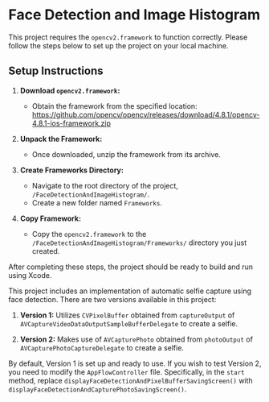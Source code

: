 # Face Detection and Image Histogram

This project requires the `opencv2.framework` to function correctly. Please follow the steps below to set up the project on your local machine.

## Setup Instructions

1. **Download `opencv2.framework`:**
   - Obtain the framework from the specified location: https://github.com/opencv/opencv/releases/download/4.8.1/opencv-4.8.1-ios-framework.zip

2. **Unpack the Framework:**
   - Once downloaded, unzip the framework from its archive.

3. **Create Frameworks Directory:**
   - Navigate to the root directory of the project, `/FaceDetectionAndImageHistogram/`.
   - Create a new folder named `Frameworks`.

4. **Copy Framework:**
   - Copy the `opencv2.framework` to the `/FaceDetectionAndImageHistogram/Frameworks/` directory you just created.

After completing these steps, the project should be ready to build and run using Xcode.

This project includes an implementation of automatic selfie capture using face detection. There are two versions available in this project:

1. **Version 1:** Utilizes `CVPixelBuffer` obtained from `captureOutput` of `AVCaptureVideoDataOutputSampleBufferDelegate` to create a selfie.

2. **Version 2:** Makes use of `AVCapturePhoto` obtained from `photoOutput` of `AVCapturePhotoCaptureDelegate` to create a selfie.

By default, Version 1 is set up and ready to use. If you wish to test Version 2, you need to modify the `AppFlowController` file. Specifically, in the `start` method, replace `displayFaceDetectionAndPixelBufferSavingScreen()` with `displayFaceDetectionAndCapturePhotoSavingScreen()`.

